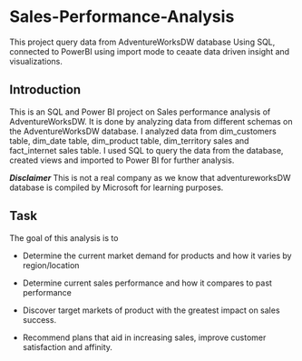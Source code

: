  # Sales-Performance-Analysis
This project query data from AdventureWorksDW database Using SQL, connected to PowerBI using import mode to ceaate data driven insight and visualizations.


## Introduction

This is an SQL and Power BI project on Sales performance analysis of AdventureWorksDW. It is done by analyzing data from different schemas on the AdventureWorksDW database. I analyzed data from dim_customers table, dim_date table, dim_product table, dim_territory sales and fact_internet sales table. I used SQL to query the data from the database, created views and imported to Power BI for further analysis. 


**_Disclaimer_** This is not a real company as we know that adventureworksDW database is compiled by Microsoft for learning purposes.

## Task
The goal of this analysis is to 
+ Determine the current market demand for products and how it varies by region/location
- Determine current sales performance and how it compares to past performance 
+ Discover target markets of product with the greatest impact on sales success.
- Recommend plans that aid in increasing sales, improve customer satisfaction and affinity.
